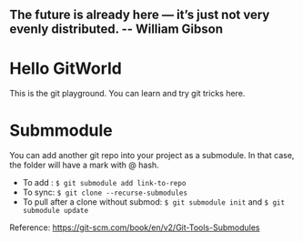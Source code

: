 ## The future is already here — it’s just not very evenly distributed. -- William Gibson  

# Hello GitWorld
This is the git playground. You can learn and try git tricks here. 

# Submmodule  
You can add another git repo into your project as a submodule. In that case, the folder will have a mark with @ hash. 
* To add : `$ git submodule add link-to-repo`  
* To sync: `$ git clone --recurse-submodules`  
* To pull after a clone without submod: `$ git submodule init`  and `$ git submodule update`

Reference: https://git-scm.com/book/en/v2/Git-Tools-Submodules

